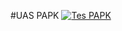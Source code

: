 #UAS PAPK
[![Tes PAPK](https://res.cloudinary.com/marcomontalbano/image/upload/v1642402098/video_to_markdown/images/youtube--r7PuEuYZU8o-c05b58ac6eb4c4700831b2b3070cd403.jpg)](https://youtu.be/r7PuEuYZU8o "Tes PAPK")